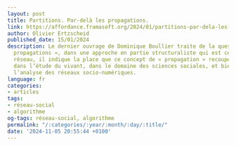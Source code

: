 ```yaml
---
layout: post
title: Partitions. Par-delà les propagations.
link: https://affordance.framasoft.org/2024/01/partitions-par-dela-les-propagations
author: Olivier Ertzscheid
published_date: 15/01/2024
description: Le dernier ouvrage de Dominique Boullier traite de la question des «
  propagations », dans une approche en partie structuraliste qui est celle de l’acteur
  réseau, il indique la place que ce concept de « propagation » recoupe et recouvre
  dans l’étude du vivant, dans le domaine des sciences sociales, et bien sûr dans
  l’analyse des réseaux socio-numériques.
language: fr
categories:
- articles
tags:
- réseau-social
- algorithme
og-tags: réseau-social, algorithme
permalink: "/:categories/:year/:month/:day/:title/"
date: '2024-11-05 20:55:44 +0100'
---
```

